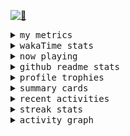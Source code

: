 [![🐙](https://hits.seeyoufarm.com/api/count/incr/badge.svg?url=https%3A%2F%2Fgithub.com%2Fktnkk%2Fhit-counter&count_bg=%23070707&title_bg=%23070707&icon=&icon_color=%23E7E7E7&title=visitors&edge_flat=true)](https://hits.seeyoufarm.com)

<details>
  <summary> <samp>my metrics</samp></summary>
  
  <br>
  
 ![🐳](https://github.com/ktnkk/ktnkk/blob/main/github-metrics.svg)
  
  ***
</details>

<details>
  <summary> <samp>wakaTime stats</samp></summary>
  
  <br>
  
<!--START_SECTION:waka-->
**🐱 My GitHub Data** 

> 🏆 1,549 Contributions in the Year 2022
 > 
> 📦 5.0 MB Used in GitHub's Storage 
 > 
> 💼 Opted to Hire
 > 
> 📜 11 Public Repositories 
 > 
> 🔑 29 Private Repositories  
 > 

 Last Updated on 26/03/2022 18:36:13 UTC
<!--END_SECTION:waka-->
  
  ***
</details>


<details>
  <summary> <samp>now playing</samp></summary>
  
  <br>
  
 [![🐟](https://spotify-github-profile.vercel.app/api/view?uid=31ybvkrtg6lpzufa4ap3lug3xjfy&cover_image=true&theme=default)](https://open.spotify.com/user/31ybvkrtg6lpzufa4ap3lug3xjfy?si=4d057bb568954fa5)
  
  ***
</details>

<details>
  <summary> <samp>github readme stats</samp></summary>
  
  <br>
  
 <p align="left"> 
  <img alt="🐠" src="https://github-readme-stats.vercel.app/api?username=ktnkk&count_private=true&show_icons=true&theme=dark&include_all_commits=true" />
  <img alt="🐟" src="https://github-readme-stats.vercel.app/api/top-langs/?username=ktnkk&layout=compact&theme=dark&langs_count=10&hide=HTML,CSS,SCSS" />
</p>
  
  ***
</details>

<details>
  <summary> <samp>profile trophies</samp></summary>
  
  <br>
  
  [![🐬](https://github-profile-trophy.vercel.app/?username=ktnkk&rank=SECRET,SSS,SS,S,AAA,AA,A&theme=darkhub&row=1&margin-w=10&no-bg=true)](https://github.com/ryo-ma/github-profile-trophy)
  
  ***
</details>

<details>
  <summary> <samp>summary cards</samp></summary>
  
  <br>
  
  ![🐋](https://github-profile-summary-cards.vercel.app/api/cards/profile-details?username=ktnkk&theme=github_dark)
  ![🦑](https://github-profile-summary-cards.vercel.app/api/cards/repos-per-language?username=ktnkk&theme=github_dark)
  ![🦭](https://github-profile-summary-cards.vercel.app/api/cards/most-commit-language?username=ktnkk&theme=github_dark)
  ![🦀](https://github-profile-summary-cards.vercel.app/api/cards/stats?username=ktnkk&theme=github_dark)
  ![🦈](https://github-profile-summary-cards.vercel.app/api/cards/productive-time?username=ktnkk&theme=github_dark)
  
  ***
</details>

<details>
  <summary> <samp>recent activities</samp></summary>
  
  <br>
  
  <!--START_SECTION:activity-->
1. 🎉 Merged PR [#96](https://github.com/ktnkk/tipswatch/pull/96) in [ktnkk/tipswatch](https://github.com/ktnkk/tipswatch)
2. 🎉 Merged PR [#119](https://github.com/ktnkk/blog/pull/119) in [ktnkk/blog](https://github.com/ktnkk/blog)
3. 💪 Opened PR [#119](https://github.com/ktnkk/blog/pull/119) in [ktnkk/blog](https://github.com/ktnkk/blog)
4. 🎉 Merged PR [#118](https://github.com/ktnkk/blog/pull/118) in [ktnkk/blog](https://github.com/ktnkk/blog)
5. 🎉 Merged PR [#117](https://github.com/ktnkk/blog/pull/117) in [ktnkk/blog](https://github.com/ktnkk/blog)
6. 💪 Opened PR [#117](https://github.com/ktnkk/blog/pull/117) in [ktnkk/blog](https://github.com/ktnkk/blog)
7. ❗️ Opened issue [#116](https://github.com/ktnkk/blog/issues/116) in [ktnkk/blog](https://github.com/ktnkk/blog)
8. ❗️ Opened issue [#115](https://github.com/ktnkk/blog/issues/115) in [ktnkk/blog](https://github.com/ktnkk/blog)
9. ❗️ Opened issue [#114](https://github.com/ktnkk/blog/issues/114) in [ktnkk/blog](https://github.com/ktnkk/blog)
10. ❗️ Opened issue [#113](https://github.com/ktnkk/blog/issues/113) in [ktnkk/blog](https://github.com/ktnkk/blog)
<!--END_SECTION:activity-->
  
***
</details>

<details>
  <summary> <samp>streak stats</samp></summary>
  
  <br>
  
  [![🐠](http://github-readme-streak-stats.herokuapp.com?user=ktnkk&theme=dark)](https://git.io/streak-stats)
  
  ***
</details>

<details>
  <summary> <samp>activity graph</samp></summary>
  
  <br>
  
  [![🐡](https://activity-graph.herokuapp.com/graph?username=ktnkk&theme=xcode)](https://github.com/ashutosh00710/github-readme-activity-graph)
  
  ***
</details>
